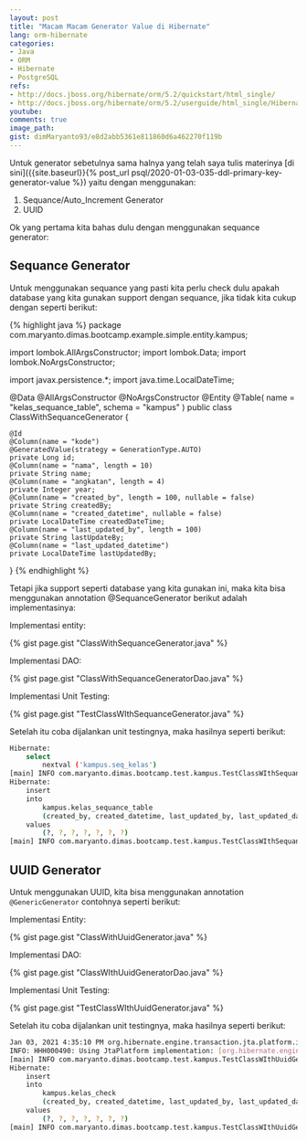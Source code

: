 ```yaml
---
layout: post
title: "Macam Macam Generator Value di Hibernate"
lang: orm-hibernate
categories:
- Java
- ORM
- Hibernate
- PostgreSQL
refs: 
- http://docs.jboss.org/hibernate/orm/5.2/quickstart/html_single/
- http://docs.jboss.org/hibernate/orm/5.2/userguide/html_single/Hibernate_User_Guide.html
youtube: 
comments: true
image_path: 
gist: dimMaryanto93/e8d2abb5361e811860d6a462270f119b
---
```


Untuk generator sebetulnya sama halnya yang telah saya tulis materinya [di sini]({{site.baseurl}}{% post_url psql/2020-01-03-035-ddl-primary-key-generator-value %}) yaitu 
dengan menggunakan:

1. Sequance/Auto_Increment Generator
2. UUID

Ok yang pertama kita bahas dulu dengan menggunakan sequance generator:

## Sequance Generator

Untuk menggunakan sequance yang pasti kita perlu check dulu apakah database yang kita gunakan support dengan sequance, jika tidak kita cukup dengan seperti berikut:

{% highlight java %}
package com.maryanto.dimas.bootcamp.example.simple.entity.kampus;

import lombok.AllArgsConstructor;
import lombok.Data;
import lombok.NoArgsConstructor;

import javax.persistence.*;
import java.time.LocalDateTime;

@Data
@AllArgsConstructor
@NoArgsConstructor
@Entity
@Table(
        name = "kelas_sequance_table",
        schema = "kampus"
)
public class ClassWithSequanceGenerator {

    @Id
    @Column(name = "kode")
    @GeneratedValue(strategy = GenerationType.AUTO)
    private Long id;
    @Column(name = "nama", length = 10)
    private String name;
    @Column(name = "angkatan", length = 4)
    private Integer year;
    @Column(name = "created_by", length = 100, nullable = false)
    private String createdBy;
    @Column(name = "created_datetime", nullable = false)
    private LocalDateTime createdDateTime;
    @Column(name = "last_updated_by", length = 100)
    private String lastUpdateBy;
    @Column(name = "last_updated_datetime")
    private LocalDateTime lastUpdatedBy;
}
{% endhighlight  %}

Tetapi jika support seperti database yang kita gunakan ini, maka kita bisa menggunakan annotation @SequanceGenerator berikut adalah implementasinya:

Implementasi entity:

{% gist page.gist "ClassWithSequanceGenerator.java" %}

Implementasi DAO:

{% gist page.gist "ClassWithSequanceGeneratorDao.java" %}

Implementasi Unit Testing:

{% gist page.gist "TestClassWIthSequanceGenerator.java" %}

Setelah itu coba dijalankan unit testingnya, maka hasilnya seperti berikut:

```bash
Hibernate: 
    select
        nextval ('kampus.seq_kelas')
[main] INFO com.maryanto.dimas.bootcamp.test.kampus.TestClassWIthSequanceGeneratorConstraint - inserted value: ClassWithSequanceGenerator(id=2, name=IPS 2, year=2001, createdBy=admin, createdDateTime=2021-01-03T16:21:50.589681300, lastUpdateBy=null, lastUpdatedBy=null)
Hibernate: 
    insert 
    into
        kampus.kelas_sequance_table
        (created_by, created_datetime, last_updated_by, last_updated_datetime, nama, angkatan, kode) 
    values
        (?, ?, ?, ?, ?, ?, ?)
[main] INFO com.maryanto.dimas.bootcamp.test.kampus.TestClassWIthSequanceGeneratorConstraint - destroy hibernate session!
```

## UUID Generator

Untuk menggunakan UUID, kita bisa menggunakan annotation ```@GenericGenerator``` contohnya seperti berikut:

Implementasi Entity:

{% gist page.gist "ClassWithUuidGenerator.java" %}

Implementasi DAO: 

{% gist page.gist "ClassWIthUuidGeneratorDao.java" %}

Implementasi Unit Testing:

{% gist page.gist "TestClassWIthUuidGenerator.java" %}

Setelah itu coba dijalankan unit testingnya, maka hasilnya seperti berikut:


```bash
Jan 03, 2021 4:35:10 PM org.hibernate.engine.transaction.jta.platform.internal.JtaPlatformInitiator initiateService
INFO: HHH000490: Using JtaPlatform implementation: [org.hibernate.engine.transaction.jta.platform.internal.NoJtaPlatform]
[main] INFO com.maryanto.dimas.bootcamp.test.kampus.TestClassWIthUuidGenerator - inserted value: ClassWithUuidGenerator(id=7eca938b-35af-4944-9a18-a3a13dd61112, name=IPS 2, year=2001, createdBy=admin, createdDateTime=2021-01-03T16:35:10.901056400, lastUpdateBy=null, lastUpdatedBy=null)
Hibernate: 
    insert 
    into
        kampus.kelas_check
        (created_by, created_datetime, last_updated_by, last_updated_datetime, nama, angkatan, kode) 
    values
        (?, ?, ?, ?, ?, ?, ?)
[main] INFO com.maryanto.dimas.bootcamp.test.kampus.TestClassWIthUuidGenerator - destroy hibernate session!
```